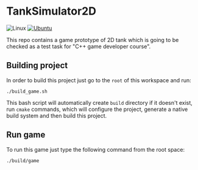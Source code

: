 # TankSimulator2D

![Linux](https://img.shields.io/badge/Linux-FCC624?style=for-the-badge&logo=linux&logoColor=black)  [![Ubuntu](https://github.com/ArthurBandaryk/TankSimulator2D/actions/workflows/build.yml/badge.svg)](https://github.com/ArthurBandaryk/TankSimulator2D/actions/workflows/build.yml)

This repo contains a game prototype of 2D tank which is going to be checked as a test task for "C++ game developer course".

## Building project

In order to build this project just go to the `root` of this workspace and run:
```
./build_game.sh
```
This bash script will automatically create `build` directory if it doesn't exist, run `cmake` commands, which will configure the project, generate a native build system and then build this project.

## Run game

To run this game just type the following command from the root space:
```
./build/game
```
